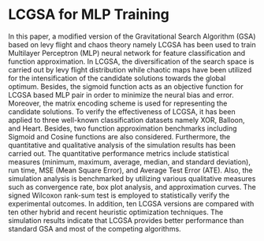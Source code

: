 # LCGSA for MLP Training
In this paper, a modified version of the Gravitational Search Algorithm (GSA) based on levy flight and chaos theory namely LCGSA has been used to train Multilayer Perceptron (MLP) neural network for feature classification and function approximation. In LCGSA, the diversification of the search space is carried out by levy flight distribution while chaotic maps have been utilized for the intensification of the candidate solutions towards the global optimum. Besides, the sigmoid function acts as an objective function for LCGSA based MLP pair in order to minimize the neural bias and error. Moreover, the matrix encoding scheme is used for representing the candidate solutions. To verify the effectiveness of LCGSA, it has been applied to three well-known classification datasets namely XOR, Balloon, and Heart. Besides, two function approximation benchmarks including Sigmoid and Cosine functions are also considered. Furthermore, the quantitative and qualitative analysis of the simulation results has been carried out. The quantitative performance metrics include statistical measures (minimum, maximum, average, median, and standard deviation), run time, MSE (Mean Square Error), and Average Test Error (ATE). Also, the simulation analysis is benchmarked by utilizing various qualitative measures such as convergence rate, box plot analysis, and approximation curves. The signed Wilcoxon rank-sum test is employed to statistically verify the experimental outcomes. In addition, ten LCGSA versions are compared with ten other hybrid and recent heuristic optimization techniques. The simulation results indicate that LCGSA provides better performance than standard GSA and most of the competing algorithms.
